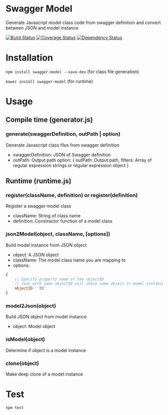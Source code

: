 # Swagger Model

Generate Javascript model class code from swagger definition and convert between JSON and model instance

[![Build Status](https://travis-ci.org/randing89/swagger-model.svg?branch=master)](https://travis-ci.org/randing89/swagger-model)
[![Coverage Status](https://coveralls.io/repos/randing89/swagger-model/badge.svg?branch=master)](https://coveralls.io/r/randing89/swagger-model?branch=master)
[![Dependency Status](https://gemnasium.com/randing89/swagger-model.svg)](https://gemnasium.com/randing89/swagger-model)

# Installation
`npm install swagger-model --save-dev` (for class file generation)

`bower install swagger-model` (for runtime)

# Usage
## Compile time (generator.js)
### generate(swaggerDefinition, outPath | option)
Generate Javascript class files from swagger definition
- swaggerDefinition: JSON of Swagger definition
- outPath: Output path
  option: {
    outPath: Output path,
    filters: Array of regular expression strings or regular expression object
  }


## Runtime (runtime.js)
### register(className, definition) or register(definition)
Register a swagger model class
- className: String of class name
- definition: Constractor function of a model class

### json2Model(object, className, [options])
Build model instance from JSON object
- object: A JSON object
- className: The model class name you are mapping to
- options:
```javascript
{
    // Specify property name of the objectID
    // Json with same objectID will share same object in model instance
    objectID: 'ID'
}
```

### model2Json(object)
Build JSON object from model instance
- object: Model object

### isModel(object)
Determine if object is a model instance

### clone(object)
Make deep clone of a model instance


# Test
```
npm test
```
